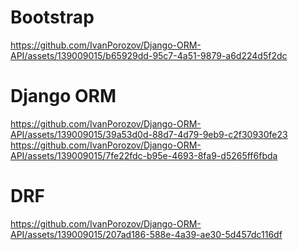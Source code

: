 # Bootstrap
https://github.com/IvanPorozov/Django-ORM-API/assets/139009015/b65929dd-95c7-4a51-9879-a6d224d5f2dc

# Django ORM
https://github.com/IvanPorozov/Django-ORM-API/assets/139009015/39a53d0d-88d7-4d79-9eb9-c2f30930fe23
https://github.com/IvanPorozov/Django-ORM-API/assets/139009015/7fe22fdc-b95e-4693-8fa9-d5265ff6fbda

# DRF
https://github.com/IvanPorozov/Django-ORM-API/assets/139009015/207ad186-588e-4a39-ae30-5d457dc116df


